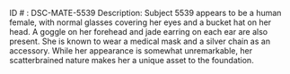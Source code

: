 ID # : DSC-MATE-5539
Description: Subject 5539 appears to be a human female, with normal glasses covering her eyes and a bucket hat on her head. A goggle on her forehead and jade earring on each ear are also present. She is known to wear a medical mask and a silver chain as an accessory. While her appearance is somewhat unremarkable, her scatterbrained nature makes her a unique asset to the foundation.